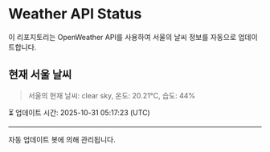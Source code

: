 
# Weather API Status

이 리포지토리는 OpenWeather API를 사용하여 서울의 날씨 정보를 자동으로 업데이트합니다.

## 현재 서울 날씨
> 서울의 현재 날씨: clear sky, 온도: 20.21°C, 습도: 44%

⏳ 업데이트 시간: 2025-10-31 05:17:23 (UTC)

---
자동 업데이트 봇에 의해 관리됩니다.
